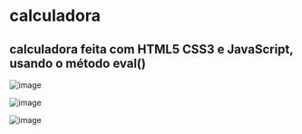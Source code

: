 # calculadora

## calculadora feita com HTML5 CSS3 e JavaScript, usando o método eval() 

![image](https://user-images.githubusercontent.com/99736152/177229075-028d38ea-9380-431d-b951-6ffe0e9fcd0a.png)


![image](https://user-images.githubusercontent.com/99736152/177229141-d73a1de7-b60e-4365-b6f4-ba22d5e3fd84.png)


![image](https://user-images.githubusercontent.com/99736152/177229240-4e851f0f-1ac0-4bbb-b735-4750c265b954.png)

